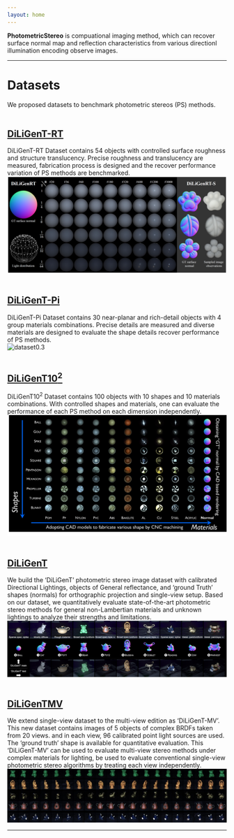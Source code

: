 ```yaml
---
layout: home
---
```


**PhotometricStereo** is compuational imaging method, which can recover surface normal map and reflection characteristics from various directionl illumination encoding observe images.


---
# Datasets
We proposed datasets to benchmark photometric stereos (PS) methods.
<br><br>

## [DiLiGenT-RT](./diligentrt.html)
DiLiGenT-RT Dataset contains 54 objects with controlled surface roughness and structure translucency. Precise roughness and translucency are measured, fabrication process is designed and the recover performance variation of PS methods are benchmarked.<br>
![dataset0.4](./imgs/diligentrt/RTface.png)
<br><br>


## [DiLiGenT-Pi](./diligentpi.html)
DiLiGenT-Pi Dataset contains 30 near-planar and rich-detail objects with 4 group materials combinations. Precise details are measured and diverse materials are designed to evaluate the shape details recover performance of PS methods.<br>
![dataset0.3](./imgs/diligentpi/dataset_v0.3.png)
<br><br>


## [DiLiGenT10<sup>2</sup>](./diligent102.html)
DiLiGenT10<sup>2</sup> Dataset contains 100 objects with 10 shapes and 10 materials combinations. With controlled shapes and materials, one can evaluate the performance of each PS method on each dimension independently.<br>
![dataset0.2](./imgs/diligent102/dataset_v0.2.png)
<br><br>


## [DiLiGenT](https://sites.google.com/site/photometricstereodata/single)
We build the ‘DiLiGenT’ photometric stereo image dataset with calibrated Directional Lightings, objects of General reflectance, and ‘ground Truth’ shapes (normals) for orthographic projection and single-view setup. Based on our dataset, we quantitatively evaluate state-of-the-art photometric stereo methods for general non-Lambertian materials and unknown lightings to analyze their strengths and limitations.<br>
![dataset0.1](./imgs/diligent/dataset_v0.1.png)
<br><br>


## [DiLiGenTMV](https://sites.google.com/site/photometricstereodata/mv)
We extend single-view dataset to the multi-view edition as ‘DiLiGenT-MV’. This new dataset contains images of 5 objects of complex BRDFs taken from 20 views. and in each view, 96 calibrated point light sources are used. The ‘ground truth’ shape is available for quantitative evaluation. This ‘DiLiGenT-MV’ can be used to evaluate multi-view stereo methods under complex materials for lighting, be used to evaluate conventional single-view photometric stereo algorithms by treating each view independently.<br>
![dataset0.11](./imgs/diligent/dataset_v0.11.jpg)
<br>

--- 
